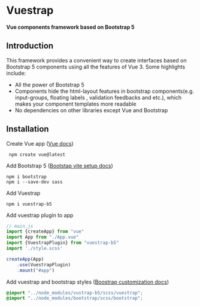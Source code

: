 # Vuestrap

**Vue components framework based on Bootstrap 5**


## Introduction
This framework provides a convenient way to create interfaces based on Bootstrap 5 components using all the features of Vue 3.
Some highlights include:
- All the power of Bootstrap 5
- Components hide the html-layout features in bootstrap components(e.g. input-groups, floating labels , validation feedbacks and etc.), which makes your component templates more readable
- No dependencies on other libraries except Vue and Bootstrap

## Installation

Create Vue app ([Vue docs](https://vuejs.org/guide/quick-start#creating-a-vue-application))
```
 npm create vue@latest
```

Add Bootstrap 5 ([Bootstap vite setup docs](https://getbootstrap.com/docs/5.3/getting-started/vite/#setup))

```
npm i bootstrap
npm i --save-dev sass
```

Add Vuestrap
```
npm i vuestrap-b5
```

Add vuestrap plugin to app
```js
// main.js
import {createApp} from "vue"
import App from "./App.vue"
import {VuestrapPlugin} from "vuestrap-b5"
import './style.scss'

createApp(App)    
    .use(VuestrapPlugin)
    .mount("#app")
```

Add vuestrap and bootstrap styles ([Boostrap customization docs](https://getbootstrap.com/docs/5.3/customize/sass/#importing))
```scss
@import "../node_modules/vustrap-b5/scss/vuestrap";
@import "../node_modules/bootstrap/scss/bootstrap";
```
